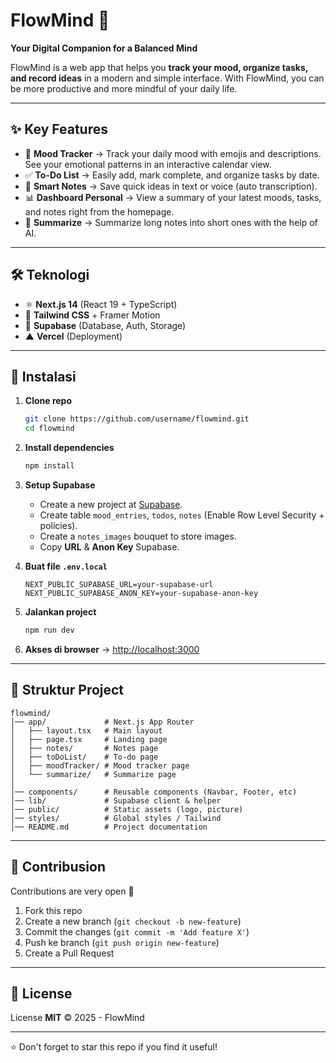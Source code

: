 # FlowMind 🧠

**Your Digital Companion for a Balanced Mind**

FlowMind is a web app that helps you **track your mood, organize tasks, and record ideas** in a modern and simple interface. With FlowMind, you can be more productive and more mindful of your daily life.

---

## ✨ Key Features

* 🌈 **Mood Tracker** → Track your daily mood with emojis and descriptions. See your emotional patterns in an interactive calendar view.
* ✅ **To-Do List** → Easily add, mark complete, and organize tasks by date.
* 📝 **Smart Notes** → Save quick ideas in text or voice (auto transcription).
* 📊 **Dashboard Personal** → View a summary of your latest moods, tasks, and notes right from the homepage.
* 🤖 **Summarize** → Summarize long notes into short ones with the help of AI.

---

## 🛠️ Teknologi

* ⚛️ **Next.js 14** (React 19 + TypeScript)
* 🎨 **Tailwind CSS** + Framer Motion
* 🔐 **Supabase** (Database, Auth, Storage)
* ▲ **Vercel** (Deployment)

---

## 🚀 Instalasi

1. **Clone repo**

   ```bash
   git clone https://github.com/username/flowmind.git
   cd flowmind
   ```

2. **Install dependencies**

   ```bash
   npm install
   ```

3. **Setup Supabase**

   * Create a new project at [Supabase](https://supabase.com/).
   * Create table `mood_entries`, `todos`, `notes` (Enable Row Level Security + policies).
   * Create a `notes_images` bouquet to store images. 
   * Copy **URL** & **Anon Key** Supabase.

4. **Buat file `.env.local`**

   ```env
   NEXT_PUBLIC_SUPABASE_URL=your-supabase-url
   NEXT_PUBLIC_SUPABASE_ANON_KEY=your-supabase-anon-key
   ```

5. **Jalankan project**

   ```bash
   npm run dev
   ```

6. **Akses di browser** → [http://localhost:3000](http://localhost:3000)

---

## 📂 Struktur Project

```
flowmind/
│── app/             # Next.js App Router
│   ├── layout.tsx   # Main layout
│   ├── page.tsx     # Landing page
│   ├── notes/       # Notes page
│   ├── toDoList/    # To-do page
│   ├── moodTracker/ # Mood tracker page
│   └── summarize/   # Summarize page
│
│── components/      # Reusable components (Navbar, Footer, etc)
│── lib/             # Supabase client & helper
│── public/          # Static assets (logo, picture)
│── styles/          # Global styles / Tailwind
│── README.md        # Project documentation
```

---

## 🤝 Contribusion

Contributions are very open 🚀

1. Fork this repo
2. Create a new branch (`git checkout -b new-feature`)
3. Commit the changes (`git commit -m 'Add feature X'`)
4. Push ke branch (`git push origin new-feature`)
5. Create a Pull Request

---

## 📜 License

License **MIT** © 2025 - FlowMind

---

⭐️ Don't forget to star this repo if you find it useful!
